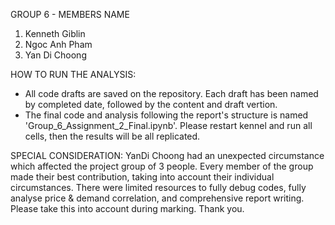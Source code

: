 GROUP 6 - MEMBERS NAME
1. Kenneth Giblin
2. Ngoc Anh Pham
3. Yan Di Choong

HOW TO RUN THE ANALYSIS:
- All code drafts are saved on the repository. Each draft has been named by completed date, followed by the content and draft vertion.
- The final code and analysis following the report's structure is named 'Group_6_Assignment_2_Final.ipynb'. Please restart kennel and run all cells, then the results will be all replicated.

SPECIAL CONSIDERATION:
YanDi Choong had an unexpected circumstance which affected the project group of 3 people. 
Every member of the group made their best contribution, taking into account their individual circumstances. 
There were limited resources to fully debug codes, fully analyse price & demand correlation, and comprehensive report writing. 
Please take this into account during marking. Thank you.
